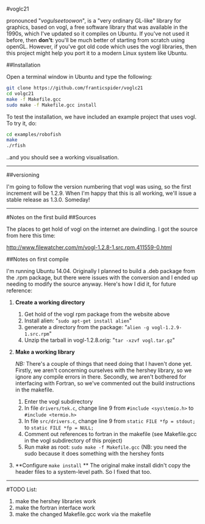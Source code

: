 #voglc21

pronounced "*vogulseetoowon*", is a "very ordinary GL-like" library for graphics, based on vogl, a free software library that was available in the 1990s, which I've updated so it compiles on Ubuntu. If you've not used it before, then **don't**: you'll be much better of starting from scratch using openGL. However, if you've got old code which uses the vogl libraries, then this project might help you port it to a modern Linux system like Ubuntu.

##Installation

Open a terminal window in Ubuntu and type the following:

~~~bash
git clone https://github.com/franticspider/voglc21
cd volgc21
make -f Makefile.gcc
sudo make -f Makefile.gcc install
~~~
To test the installation, we have included an example project that uses vogl. To try it, do:

~~~bash 
cd examples/robofish
make
./rfish
~~~

..and you should see a working visualisation. 



---

##versioning

I'm going to follow the version numbering that vogl was using, so the first increment will be 1.2.9. When I'm happy that this is all working, we'll issue a stable release as 1.3.0. Someday!

---
#Notes on the first build
##Sources

The places to get hold of vogl on the internet are dwindling. I got the source from here this time: 

http://www.filewatcher.com/m/vogl-1.2.8-1.src.rpm.411559-0.html

##Notes on first compile

I'm running Ubuntu 14.04. Originally I planned to build a .deb package from the .rpm package, but there were issues with the conversion and I ended up needing to modify the source anyway. Here's how I did it, for future reference:

1. **Create a working directory**

    1. Get hold of the vogl rpm package from the website above
    2. Install alien: 
    "``sudo apt-get install alien``"
    3. generate a directory from the package: 
    "``alien -g vogl-1.2.9-1.src.rpm``"
    4. Unzip the tarball in vogl-1.2.8.orig: 
    "``tar -xzvf vogl.tar.gz``"

2. **Make a working library**

    *NB:* There's a couple of things that need doing that I haven't done yet. Firstly, we aren't concerning ourselves with the hershey library, so we ignore any compile errors in there. Secondly, we aren't bothered for interfacing with Fortran, so we've commented out the build instructions in the makefile. 

    1. Enter the vogl subdirectory
    2. In file ``drivers/tek.c``, change line 9 from ``#include <sys\temio.h>`` to ``#include <termio.h>`` 
    3. In file ``src/drivers.c``, change line 9 from ``static FILE *fp = stdout;`` to ``static FILE *fp = NULL;`` 
    4. Comment out references to fortran in the makefile (see Makefile.gcc in the vogl subdirectory of this project)
    3. Run make as root: ``sudo make -f Makefile.gcc`` (NB: you need the sudo because it does something with the hershey fonts
    
3. **Configure ``make install`` **
    The original make install didn't copy the header files to a system-level path. So I fixed that too.
    
---
#TODO List:

1. make the hershey libraries work
2. make the fortran interface work
3. make the changed Makefile.gcc work via the makefile










